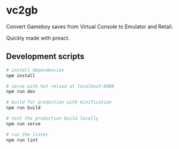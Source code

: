 # vc2gb

Convert Gameboy saves from Virtual Console to Emulator and Retail.

Quickly made with preact.

## Development scripts

``` bash
# install dependencies
npm install

# serve with hot reload at localhost:8080
npm run dev

# build for production with minification
npm run build

# test the production build locally
npm run serve

# run the linter
npm run lint
```
